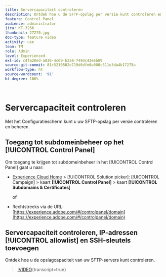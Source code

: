 ```yaml
---
title: Servercapaciteit controleren
description: Ontdek hoe u de SFTP-opslag per versie kunt controleren en beheren en IP-adressen aan lijsten met gewenste personen kunt toevoegen.
feature: Control Panel
audience: administrator
jira: KT-3266
thumbnail: 27270.jpg
doc-type: feature video
activity: use
team: TM
role: Admin
level: Experienced
exl-id: c4fa20ed-a836-4c69-b3a8-749dc43e6b09
source-git-commit: 81c5210502e719d6dfe0a000c511e3da4b17275a
workflow-type: ht
source-wordcount: '91'
ht-degree: 100%

---
```


# Servercapaciteit controleren

Met het Configuratiescherm kunt u uw SFTP-opslag per versie controleren en beheren.

## Toegang tot subdomeinbeheer op het [!UICONTROL Control Panel]

Om toegang te krijgen tot subdomeinbeheer in het [!UICONTROL Control Panel] gaat u naar:

* [Experience Cloud Home](https://experience.adobe.com/#/home) > [!UICONTROL Solution picker]: [!UICONTROL Campaign] > kaart **[!UICONTROL Control Panel]** > kaart **[!UICONTROL Subdomains & Certificates]**

  of
* Rechtstreeks via de URL: [https://experience.adobe.com/#/controlpanel/domain](https://experience.adobe.com/#/controlpanel/domain)

## Servercapaciteit controleren, IP-adressen [!UICONTROL allowlist] en SSH-sleutels toevoegen

Ontdek hoe u de opslagcapaciteit van uw SFTP-servers kunt controleren.

>[!VIDEO](https://video.tv.adobe.com/v/27270?learn=on){transcript=true}
